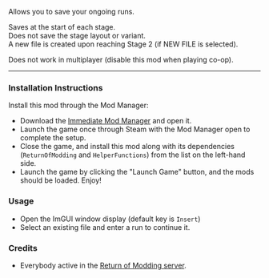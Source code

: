 Allows you to save your ongoing runs.  

Saves at the start of each stage.  
Does not save the stage layout or variant.  
A new file is created upon reaching Stage 2 (if NEW FILE is selected).  

Does not work in multiplayer (disable this mod when playing co-op).

---

### Installation Instructions

Install this mod through the Mod Manager:
* Download the [Immediate Mod Manager](https://thunderstore.io/c/risk-of-rain-returns/p/ReturnOfModding/ImmediateModManager) and open it.
* Launch the game once through Steam with the Mod Manager open to complete the setup.
* Close the game, and install this mod along with its dependencies (`ReturnOfModding` and `HelperFunctions`) from the list on the left-hand side.
* Launch the game by clicking the "Launch Game" button, and the mods should be loaded. Enjoy!


### Usage
* Open the ImGUI window display (default key is `Insert`)
* Select an existing file and enter a run to continue it.


### Credits
* Everybody active in the [Return of Modding server](https://discord.gg/VjS57cszMq).